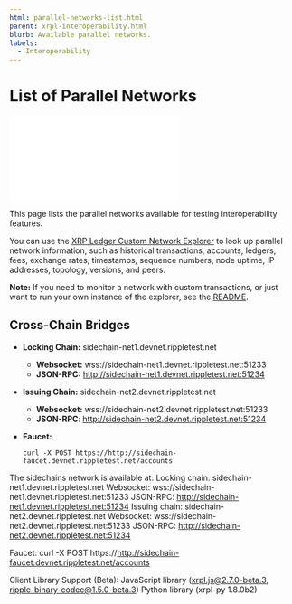 ```yaml
---
html: parallel-networks-list.html
parent: xrpl-interoperability.html
blurb: Available parallel networks.
labels:
  - Interoperability
---
```

# List of Parallel Networks

<embed src="/snippets/_xchain-bridges-disclaimer.md" />

This page lists the parallel networks available for testing interoperability features.

You can use the [XRP Ledger Custom Network Explorer](https://custom.xrpl.org/) to look up parallel network information, such as historical transactions, accounts, ledgers, fees, exchange rates, timestamps, sequence numbers, node uptime, IP addresses, topology, versions, and peers.

**Note:** If you need to monitor a network with custom transactions, or just want to run your own instance of the explorer, see the [README](https://github.com/ripple/explorer).


## Cross-Chain Bridges

- **Locking Chain:** sidechain-net1.devnet.rippletest.net
  - **Websocket:** wss://sidechain-net1.devnet.rippletest.net:51233
  - **JSON-RPC:** http://sidechain-net1.devnet.rippletest.net:51234

- **Issuing Chain:** sidechain-net2.devnet.rippletest.net
  - **Websocket:** wss://sidechain-net2.devnet.rippletest.net:51233
  - **JSON-RPC**: http://sidechain-net2.devnet.rippletest.net:51234

- **Faucet:**
  ```curl
  curl -X POST https://http://sidechain-faucet.devnet.rippletest.net/accounts
  ```


The sidechains network is available at:
Locking chain: sidechain-net1.devnet.rippletest.net 
Websocket: wss://sidechain-net1.devnet.rippletest.net:51233
JSON-RPC: http://sidechain-net1.devnet.rippletest.net:51234
Issuing chain: sidechain-net2.devnet.rippletest.net
Websocket: wss://sidechain-net2.devnet.rippletest.net:51233
JSON-RPC: http://sidechain-net2.devnet.rippletest.net:51234

Faucet:
curl -X POST https://http://sidechain-faucet.devnet.rippletest.net/accounts

Client Library Support (Beta):
JavaScript library (xrpl.js@2.7.0-beta.3, ripple-binary-codec@1.5.0-beta.3)
Python library (xrpl-py 1.8.0b2)
